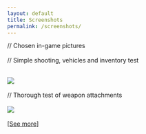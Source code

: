 ```yaml
---
layout: default
title: Screenshots
permalink: /screenshots/
---
```

  <span class="vscomment"><!-- // =============================================================================================================
-->// Chosen in-game pictures
  </span>
<br/>
<br/>
  <span class="vscomment">// Simple shooting, vehicles and inventory test </span>
<br/>
<br/>

<img src="{{ site.img_dir }}1.Rifle attachments.gif"/>
<br/>

<br/>
  <span class="vscomment">// Thorough test of weapon attachments </span>
<br/>
<br/>

<img src="{{ site.img_dir }}3.Motorcycle akimbo.gif"/>
<br/>
<br/>
[<a class="vsenum" href="https://drive.google.com/folderview?id=0B_gBQSJQBKcjTzJ2bDVhWDhxSjQ&usp=sharing">See more</a>]
<br/>
